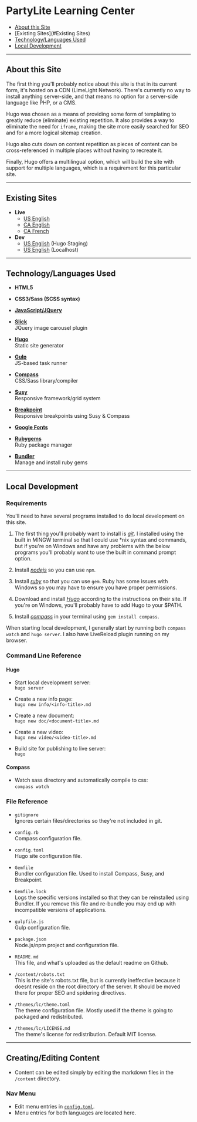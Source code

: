 PartyLite Learning Center
=========================

+ [About this Site]()
+ [Existing Sites](#Existing Sites)
+ [Technology/Languages Used]()
+ [Local Development]()

* * *

About this Site
---------------
The first thing you'll probably notice about this site is that in its current form, it's hosted on a CDN (LimeLight Network). There's currently no way to install anything server-side, and that means no option for a server-side language like PHP, or a CMS.

Hugo was chosen as a means of providing some form of templating to greatly reduce (eliminate) existing repetition. It also provides a way to eliminate the need for `iframe`, making the site more easily searched for SEO and for a more logical sitemap creation.

Hugo also cuts down on content repetition as pieces of content can be cross-referenced in multiple places without having to recreate it. 

Finally, Hugo offers a multilingual option, which will build the site with support for multiple languages, which is a requirement for this particular site.

* * *

Existing Sites
--------------
+ **Live**
  + [US English](http://partylite.vo.llnwd.net/o15/u/USOLC/Learning_Center/Master_FrametX_RVP.html)
  + [CA English](http://partylite.vo.llnwd.net/o15/u/CAOLC/Learning_Center_Canada/English/Master_FrametX_RVP.html)
  + [CA French](http://partylite.vo.llnwd.net/o15/u/CAOLC/Learning_Center_Canada/French/Master_FrametX_RVP.html)
+ **Dev**
  + [US English](http://partylite.vo.llnwd.net/o15/u/USOLC/Learning_Center/LC_New/index.html) (Hugo Staging)
  + [US English](http://localhost:1313) (Localhost)

* * *

Technology/Languages Used
-------------------------
+ **HTML5**  

+ **CSS3/Sass (SCSS syntax)**  

+ **[JavaScript/JQuery](https://jquery.com/)**  

+ **[Slick](http://kenwheeler.github.io/slick/)**  
  JQuery image carousel plugin
  
+ **[Hugo](https://gohugo.io/)**  
  Static site generator
  
+ **[Gulp](https://gulpjs.com/)**  
  JS-based task runner
  
+ **[Compass](https://compass-style.org/)**  
  CSS/Sass library/compiler
  
+ **[Susy](http://susy.oddbird.net/)**  
  Responsive framework/grid system
  
+ **[Breakpoint](http://breakpoint-sass.com/)**  
  Responsive breakpoints using Susy & Compass
  
+ **[Google Fonts](https://fonts.google.com)**  

+ **[Rubygems](https://www.ruby-lang.org/en/downloads/)**  
  Ruby package manager

+ **[Bundler](http://bundler.io/)**  
  Manage and install ruby gems


* * *

Local Development
-----------------

### Requirements

You'll need to have several programs installed to do local development on this site. 

1. The first thing you'll probably want to install is _[git](https://git-scm.com/downloads)_. I installed using the built in MINGW terminal so that I could use \*nix syntax and commands, but if you're on Windows and have any problems with the below programs you'll probably want to use the built in command prompt option.

2. Install _[nodejs](https://nodejs.org/en/)_ so you can use `npm`.

3. Install _[ruby](https://www.ruby-lang.org/en/downloads/)_ so that you can use `gem`. Ruby has some issues with Windows so you may have to ensure you have proper permissions.

4. Download and install _[Hugo](https://gohugo.io/overview/installing/)_ according to the instructions on their site. If you're on Windows, you'll probably have to add Hugo to your $PATH.

5. Install _[compass](http://compass-style.org/install/)_ in your terminal using `gem install compass`.

When starting local development, I generally start by running both `compass watch` and `hugo server`. I also have LiveReload plugin running on my browser.

### Command Line Reference

#### Hugo

+ Start local development server:  
  `hugo server`

+ Create a new info page:  
  `hugo new info/<info-title>.md`

+ Create a new document:  
  `hugo new doc/<document-title>.md`

+ Create a new video:  
  `hugo new video/<video-title>.md`

+ Build site for publishing to live server:  
  `hugo`

#### Compass

+ Watch sass directory and automatically compile to css:  
  `compass watch`  
  
### File Reference

+ `gitignore`  
  Ignores certain files/directories so they're not included in git.
  
+ `config.rb`  
  Compass configuration file.
  
+ `config.toml`  
  Hugo site configuration file.
  
+ `Gemfile`  
  Bundler configuration file. Used to install Compass, Susy, and Breakpoint.
  
+ `Gemfile.lock`  
  Logs the specific versions installed so that they can be reinstalled using Bundler. If you remove this file and re-bundle you may end up with incompatible versions of applications.

+ `gulpfile.js`  
  Gulp configuration file.
  
+ `package.json`  
  Node.js/npm project and configuration file.

+ `README.md`  
  This file, and what's uploaded as the default readme on Github.
  
+ `/content/robots.txt`  
  This is the site's robots.txt file, but is currently ineffective because it doesnt reside on the root directory of the server. It should be moved there for proper SEO and spidering directives.
  
+ `/themes/lc/theme.toml`  
  The theme configuration file. Mostly used if the theme is going to packaged and redistributed.
  
+ `/themes/lc/LICENSE.md`  
  The theme's license for redistribution. Default MIT license.
  

* * *

Creating/Editing Content
------------------------

+ Content can be edited simply by editing the markdown files in the `/content` directory.

### Nav Menu

+ Edit menu entries in [`config.toml`](/config.toml).
+ Menu entries for both languages are located here.
